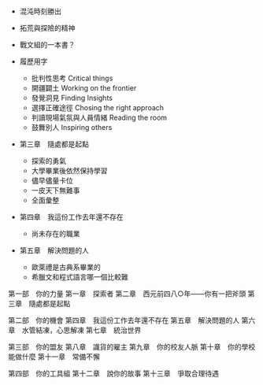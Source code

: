 # 

- 混沌時刻勝出

- 拓荒與探險的精神

- 戰文組的一本書？

- 履歷用字
    - 批判性思考 Critical things
    - 開疆闢土 Working on the frontier
    - 發覺洞見 Finding Insights
    - 選擇正確途徑 Chosing the right approach
    - 判讀現場氣氛與人員情緒 Reading the room
    - 鼓舞別人 Inspiring others

- 第三章　隨處都是起點
    - 探索的勇氣
    - 大學畢業後依然保持學習
    - 儘早儘量卡位
    - 一皮天下無難事
    - 全面彙整

- 第四章　我這份工作去年還不存在
    - 尚未存在的職業

- 第五章　解決問題的人
    - 歐萊禮是古典系畢業的
    - 希臘文和程式語言哪一個比較難

第一部　你的力量
第一章　探索者
第二章　西元前四八○年――你有一把斧頭
第三章　隨處都是起點
 
第二部　你的機會
第四章　我這份工作去年還不存在
第五章　解決問題的人
第六章　水管結凍，心思解凍
第七章　統治世界
 
第三部　你的盟友
第八章　識貨的雇主
第九章　你的校友人脈
第十章　你的學校能做什麼
第十一章　常備不懈
 
第四部　你的工具組
第十二章　說你的故事
第十三章　爭取合理待遇